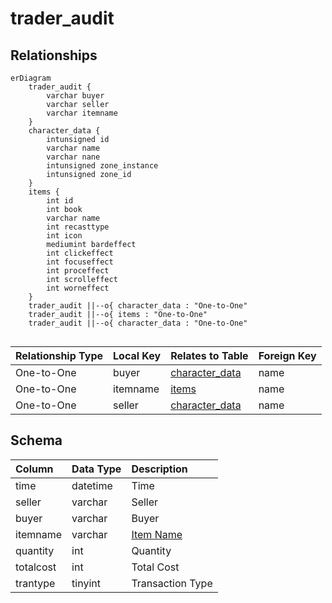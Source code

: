 # trader_audit

## Relationships

```mermaid
erDiagram
    trader_audit {
        varchar buyer
        varchar seller
        varchar itemname
    }
    character_data {
        intunsigned id
        varchar name
        varchar nane
        intunsigned zone_instance
        intunsigned zone_id
    }
    items {
        int id
        int book
        varchar name
        int recasttype
        int icon
        mediumint bardeffect
        int clickeffect
        int focuseffect
        int proceffect
        int scrolleffect
        int worneffect
    }
    trader_audit ||--o{ character_data : "One-to-One"
    trader_audit ||--o{ items : "One-to-One"
    trader_audit ||--o{ character_data : "One-to-One"


```


| Relationship Type | Local Key | Relates to Table | Foreign Key |
| :--- | :--- | :--- | :--- |
| One-to-One | buyer | [character_data](../../schema/characters/character_data.md) | name |
| One-to-One | itemname | [items](../../schema/items/items.md) | name |
| One-to-One | seller | [character_data](../../schema/characters/character_data.md) | name |


## Schema

| Column | Data Type | Description |
| :--- | :--- | :--- |
| time | datetime | Time |
| seller | varchar | Seller |
| buyer | varchar | Buyer |
| itemname | varchar | [Item Name](../../schema/items/items.md) |
| quantity | int | Quantity |
| totalcost | int | Total Cost |
| trantype | tinyint | Transaction Type |

